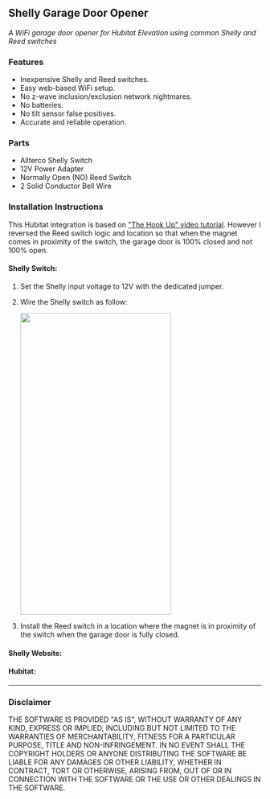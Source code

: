 ## Shelly Garage Door Opener
*A WiFi garage door opener for Hubitat Elevation using common Shelly and Reed switches*

### Features

- Inexpensive Shelly and Reed switches.
- Easy web-based WiFi setup.
- No z-wave inclusion/exclusion network nightmares.
- No batteries.
- No tilt sensor false positives.
- Accurate and reliable operation.

### Parts

- Allterco Shelly Switch
- 12V Power Adapter
- Normally Open (NO) Reed Switch
- 2 Solid Conductor Bell Wire

### Installation Instructions

This Hubitat integration is based on ["The Hook Up" video tutorial](https://www.youtube.com/watch?v=WEZUxXNiERQ).
However I reversed the Reed switch logic and location so that when the magnet comes in proximity of the switch, the garage door is 100% closed and not 100% open.

#### Shelly Switch:

1.  Set the Shelly input voltage to 12V with the dedicated jumper.
2.  Wire the Shelly switch as follow:

    <img src="https://github.com/mircolino/ecowitt/raw/master/images/D01.png" width="300" height="600">

3.  Install the Reed switch in a location where the magnet is in proximity of the switch when the garage door is fully closed.

#### Shelly Website:

#### Hubitat: 

***

### Disclaimer

THE SOFTWARE IS PROVIDED "AS IS", WITHOUT WARRANTY OF ANY KIND, EXPRESS OR IMPLIED, INCLUDING BUT NOT LIMITED TO THE WARRANTIES OF MERCHANTABILITY, FITNESS FOR A PARTICULAR PURPOSE, TITLE AND NON-INFRINGEMENT. IN NO EVENT SHALL THE COPYRIGHT HOLDERS OR ANYONE DISTRIBUTING THE SOFTWARE BE LIABLE FOR ANY DAMAGES OR OTHER LIABILITY, WHETHER IN CONTRACT, TORT OR OTHERWISE, ARISING FROM, OUT OF OR IN CONNECTION WITH THE SOFTWARE OR THE USE OR OTHER DEALINGS IN THE SOFTWARE.
